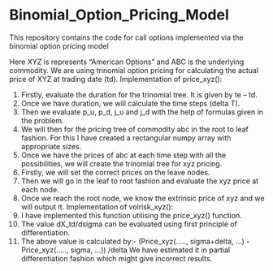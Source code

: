 # Binomial_Option_Pricing_Model
This repository contains the code for call options implemented via the binomial option pricing model

Here XYZ is represents “American Options” and ABC is the underlying commodity.
We are using trinomial option pricing for calculating the actual price of XYZ at trading date (td).
Implementation of price_xyz():
1.	Firstly, evaluate the duration for the trinomial tree. It is given by te – td.
2.	Once we have duration, we will calculate the time steps (delta T).
3.	Then we evaluate p_u, p_d, j_u and j_d with the help of formulas given in the problem.
4.	We will then for the pricing tree of commodity abc in the root to leaf fashion. For this I have created a rectangular numpy array with appropriate sizes.
5.	Once we have the prices of abc at each time step with all the possibilities, we will create the trinomial tree for xyz pricing.
6.	Firstly, we will set the correct prices on the leave nodes.
7.	Then we will go in the leaf to root fashion and evaluate the xyz price at each node.
8.	Once we reach the root node, we know the extrinsic price of xyz and we will output it.
Implementation of volrisk_xyz():
1.	I have implemented this function utilising the price_xyz() function.
2.	The value dX_td/dsigma can be evaluated using first principle of differentiation.
3.	The above value is calculated by:-
(Price_xyz(….., sigma+delta, …) - Price_xyz(….., sigma, …)) /delta
	We have estimated it in partial differentiation fashion which might give incorrect results.
